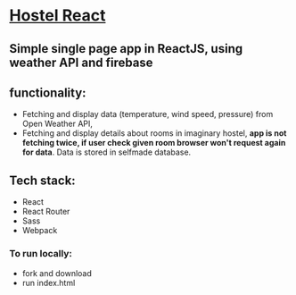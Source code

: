 # [Hostel React](https://patrykrudzinski.github.io/hostel_react/)

## Simple single page app in ReactJS, using weather API and firebase

## functionality:
* Fetching and display data (temperature, wind speed, pressure) from Open Weather API,
* Fetching and display details about rooms in imaginary hostel, __app is not fetching twice, if user check given room browser won't request again for data__. Data is stored in selfmade database.

## Tech stack:
* React
* React Router
* Sass
* Webpack

### To run locally:
* fork and download
* run index.html
